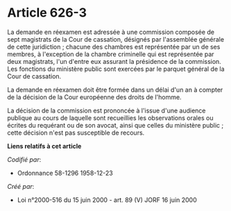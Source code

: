 # Article 626-3

La demande en réexamen est adressée à une commission composée de sept magistrats de la Cour de cassation, désignés par
l'assemblée générale de cette juridiction ; chacune des chambres est représentée par un de ses membres, à l'exception de la
chambre criminelle qui est représentée par deux magistrats, l'un d'entre eux assurant la présidence de la commission. Les
fonctions du ministère public sont exercées par le parquet général de la Cour de cassation.

La demande en réexamen doit être formée dans un délai d'un an à compter de la décision de la Cour européenne des droits de
l'homme.

La décision de la commission est prononcée à l'issue d'une audience publique au cours de laquelle sont recueillies les
observations orales ou écrites du requérant ou de son avocat, ainsi que celles du ministère public ; cette décision n'est pas
susceptible de recours.

**Liens relatifs à cet article**

_Codifié par_:

  - Ordonnance 58-1296 1958-12-23

_Créé par_:

  - Loi n°2000-516 du 15 juin 2000 - art. 89 (V) JORF 16 juin 2000
